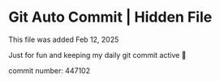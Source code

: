 # Git Auto Commit | Hidden File

This file was added Feb 12, 2025

Just for fun and keeping my daily git commit active 🤪

commit number: 447102
